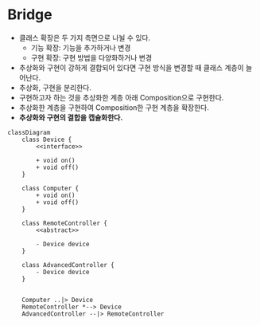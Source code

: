 # Bridge

- 클래스 확장은 두 가지 측면으로 나뉠 수 있다.
  - 기능 확장: 기능을 추가하거나 변경
  - 구현 확장: 구현 방법을 다양화하거나 변경
- 추상화와 구현이 강하게 결합되어 있다면 구현 방식을 변경할 때 클래스 계층이 늘어난다.
- 추상화, 구현을 분리한다.
- 구현하고자 하는 것을 추상화한 계층 아래 Composition으로 구현한다.
- 추상화한 계층을 구현하여 Composition한 구현 계층을 확장한다.
- **추상화와 구현의 결합을 캡슐화한다.**

```mermaid
classDiagram
    class Device {
        <<interface>>
        
        + void on()
        + void off()
    }
    
    class Computer {
        + void on()
        + void off()
    }
    
    class RemoteController {
        <<abstract>>
        
        - Device device
    }
    
    class AdvancedController {
        - Device device
    }
    
    
    Computer ..|> Device
    RemoteController *--> Device
    AdvancedController --|> RemoteController
    
    
```